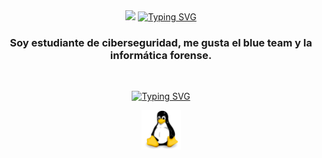 <div id="header" align="center">
    <img src="https://media.giphy.com/media/IcJ6n6VJNjRNS/giphy.gif" width="200" />
    <a href="https://git.io/typing-svg"><img src="https://readme-typing-svg.herokuapp.com?font=Fira+Code&weight=700&size=30&pause=1000&color=FFC4C4&width=435&lines=Hi+i'm+Farcy+Acosta+" alt="Typing SVG" /></a>
    <h3 align="center">Soy estudiante de ciberseguridad, me gusta el blue team y la informática forense.</h3>
</div>

<br>


<p align="center">
<a href="https://git.io/typing-svg"><img src="https://readme-typing-svg.herokuapp.com?font=Fira+Code&weight=700&size=23&duration=1&pause=1000&color=FFC4C4&center=true&width=435&lines=<Skills>" alt="Typing SVG" /></a>
</p> 
<p align="center"> <a href="" target="_blank" rel="noreferrer"> </a> 
    <a href="https://www.linux.org/" target="_blank" rel="noreferrer"> <img src="https://raw.githubusercontent.com/devicons/devicon/master/icons/linux/linux-original.svg" alt="linux" width="63" height="63"/> </a> 

